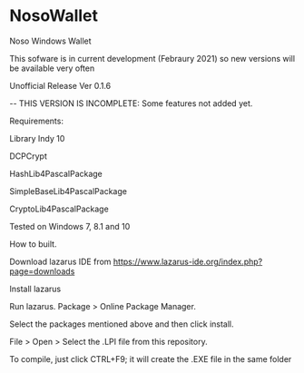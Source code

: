 # NosoWallet
Noso Windows Wallet

This sofware is in current development (Febraury 2021) so new versions will be available very often

Unofficial Release Ver 0.1.6

-- THIS VERSION IS INCOMPLETE: Some features not added yet.

Requirements:

Library Indy 10

DCPCrypt

HashLib4PascalPackage

SimpleBaseLib4PascalPackage

CryptoLib4PascalPackage

Tested on Windows 7, 8.1 and 10

How to built.

Download lazarus IDE from https://www.lazarus-ide.org/index.php?page=downloads

Install lazarus

Run lazarus. Package > Online Package Manager.

Select the packages mentioned above and then click install.

File > Open > Select the .LPI file from this repository.

To compile, just click CTRL+F9; it will create the .EXE file in the same folder



